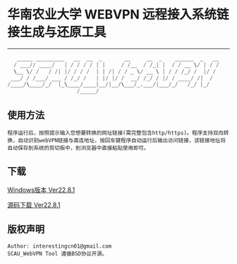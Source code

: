 # 华南农业大学 WEBVPN 远程接入系统链接生成与还原工具
------
```python
   _____ _________   __  __  _       __     __  _    ______  _   __   
  / ___// ____/   | / / / / | |     / /__  / /_| |  / / __ \/ | / /   
  \__ \/ /   / /| |/ / / /  | | /| / / _ \/ __ \ | / / /_/ /  |/ /    
 ___/ / /___/ ___ / /_/ /   | |/ |/ /  __/ /_/ / |/ / ____/ /|  /     
/____/\____/_/  |_\____/____|__/|__/\___/_.___/|___/_/   /_/ |_/      
                      /_____/         
```

## 使用方法
    程序运行后，按照提示输入您想要转换的网址链接(需完整包含http/https)。程序支持双向转换，自动识别webVPN链接与直连地址，按回车键程序自动运行后输出访问链接，该链接地址将自动保存到系统的剪切板中，到浏览器中直接粘贴使用即可。

## 下载

[Windows版本 Ver22.8.1](https://github.com/interestingcn/SCAU_WebVPNTools/releases/download/V22.8.1/SCAU_WebVPN.exe)

[源码下载 Ver22.8.1](https://github.com/interestingcn/SCAU_WebVPNTools/archive/refs/tags/V22.8.1.zip)

## 版权声明
    Author: interestingcn01@gmail.com
    SCAU_WebVPN Tool 遵循BSD协议开源。
    